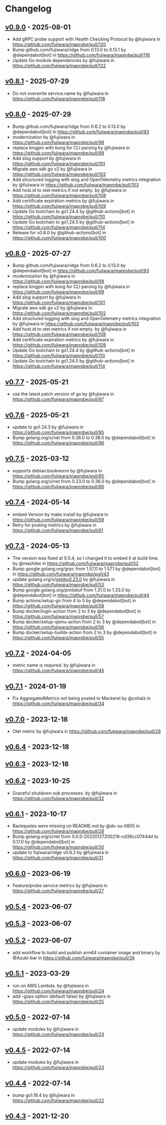 # Changelog

## [v0.9.0](https://github.com/fujiwara/maprobe/compare/v0.8.1...v0.9.0) - 2025-08-01
- Add gRPC probe support with Health Checking Protocol by @fujiwara in https://github.com/fujiwara/maprobe/pull/120
- Bump github.com/fujiwara/ridge from 0.13.0 to 0.13.1 by @dependabot[bot] in https://github.com/fujiwara/maprobe/pull/116
- Update Go module dependencies by @fujiwara in https://github.com/fujiwara/maprobe/pull/122

## [v0.8.1](https://github.com/fujiwara/maprobe/compare/v0.8.0...v0.8.1) - 2025-07-29
- Do not overwrite service.name by @fujiwara in https://github.com/fujiwara/maprobe/pull/118

## [v0.8.0](https://github.com/fujiwara/maprobe/compare/v0.7.7...v0.8.0) - 2025-07-29
- Bump github.com/fujiwara/ridge from 0.6.2 to 0.13.0 by @dependabot[bot] in https://github.com/fujiwara/maprobe/pull/93
- modernization by @fujiwara in https://github.com/fujiwara/maprobe/pull/98
- replace kingpin with kong for CLI parsing by @fujiwara in https://github.com/fujiwara/maprobe/pull/99
- Add slog support by @fujiwara in https://github.com/fujiwara/maprobe/pull/101
- Migrate aws sdk go v2 by @fujiwara in https://github.com/fujiwara/maprobe/pull/102
- Add structured logging with slog and OpenTelemetry metrics integration by @fujiwara in https://github.com/fujiwara/maprobe/pull/103
- Add host.id to otel metrics if not empty. by @fujiwara in https://github.com/fujiwara/maprobe/pull/108
- Add certificate expiration metrics by @fujiwara in https://github.com/fujiwara/maprobe/pull/109
- Update Go toolchain to go1.24.4 by @github-actions[bot] in https://github.com/fujiwara/maprobe/pull/110
- Update Go toolchain to go1.24.5 by @github-actions[bot] in https://github.com/fujiwara/maprobe/pull/114
- Release for v0.8.0 by @github-actions[bot] in https://github.com/fujiwara/maprobe/pull/100

## [v0.8.0](https://github.com/fujiwara/maprobe/compare/v0.7.7...v0.8.0) - 2025-07-27
- Bump github.com/fujiwara/ridge from 0.6.2 to 0.13.0 by @dependabot[bot] in https://github.com/fujiwara/maprobe/pull/93
- modernization by @fujiwara in https://github.com/fujiwara/maprobe/pull/98
- replace kingpin with kong for CLI parsing by @fujiwara in https://github.com/fujiwara/maprobe/pull/99
- Add slog support by @fujiwara in https://github.com/fujiwara/maprobe/pull/101
- Migrate aws sdk go v2 by @fujiwara in https://github.com/fujiwara/maprobe/pull/102
- Add structured logging with slog and OpenTelemetry metrics integration by @fujiwara in https://github.com/fujiwara/maprobe/pull/103
- Add host.id to otel metrics if not empty. by @fujiwara in https://github.com/fujiwara/maprobe/pull/108
- Add certificate expiration metrics by @fujiwara in https://github.com/fujiwara/maprobe/pull/109
- Update Go toolchain to go1.24.4 by @github-actions[bot] in https://github.com/fujiwara/maprobe/pull/110
- Update Go toolchain to go1.24.5 by @github-actions[bot] in https://github.com/fujiwara/maprobe/pull/114

## [v0.7.7](https://github.com/fujiwara/maprobe/compare/v0.7.6...v0.7.7) - 2025-05-21
- use the latest patch version of go by @fujiwara in https://github.com/fujiwara/maprobe/pull/97

## [v0.7.6](https://github.com/fujiwara/maprobe/compare/v0.7.5...v0.7.6) - 2025-05-21
- update to go1.24.3 by @fujiwara in https://github.com/fujiwara/maprobe/pull/95
- Bump golang.org/x/net from 0.36.0 to 0.38.0 by @dependabot[bot] in https://github.com/fujiwara/maprobe/pull/96

## [v0.7.5](https://github.com/fujiwara/maprobe/compare/v0.7.4...v0.7.5) - 2025-03-12
- supports debian:bookworm by @fujiwara in https://github.com/fujiwara/maprobe/pull/85
- Bump golang.org/x/net from 0.23.0 to 0.36.0 by @dependabot[bot] in https://github.com/fujiwara/maprobe/pull/86

## [v0.7.4](https://github.com/fujiwara/maprobe/compare/v0.7.3...v0.7.4) - 2024-05-14
- embed Version by make install by @fujiwara in https://github.com/fujiwara/maprobe/pull/59
- Retry for posting metrics by @fujiwara in https://github.com/fujiwara/maprobe/pull/61

## [v0.7.3](https://github.com/fujiwara/maprobe/compare/v0.7.2...v0.7.3) - 2024-05-13
- The version was fixed at 0.5.4, so I changed it to embed it at build time. by @mashiike in https://github.com/fujiwara/maprobe/pull/52
- Bump google.golang.org/grpc from 1.57.0 to 1.57.1 by @dependabot[bot] in https://github.com/fujiwara/maprobe/pull/43
- update golang.org/x/net@v0.23.0 by @fujiwara in https://github.com/fujiwara/maprobe/pull/53
- Bump google.golang.org/protobuf from 1.31.0 to 1.33.0 by @dependabot[bot] in https://github.com/fujiwara/maprobe/pull/44
- Bump actions/setup-go from 4 to 5 by @dependabot[bot] in https://github.com/fujiwara/maprobe/pull/58
- Bump docker/login-action from 2 to 3 by @dependabot[bot] in https://github.com/fujiwara/maprobe/pull/57
- Bump docker/setup-qemu-action from 2 to 3 by @dependabot[bot] in https://github.com/fujiwara/maprobe/pull/56
- Bump docker/setup-buildx-action from 2 to 3 by @dependabot[bot] in https://github.com/fujiwara/maprobe/pull/55

## [v0.7.2](https://github.com/fujiwara/maprobe/compare/v0.7.1...v0.7.2) - 2024-04-05
- metric name is required. by @fujiwara in https://github.com/fujiwara/maprobe/pull/45

## [v0.7.1](https://github.com/fujiwara/maprobe/compare/v0.7.0...v0.7.1) - 2024-01-19
- Fix AggregatedMetrics not being posted to Mackerel by @cohalz in https://github.com/fujiwara/maprobe/pull/34

## [v0.7.0](https://github.com/fujiwara/maprobe/compare/v0.6.2...v0.7.0) - 2023-12-18
- Otel metric by @fujiwara in https://github.com/fujiwara/maprobe/pull/29

## [v0.6.4](https://github.com/fujiwara/maprobe/compare/v0.6.3...v0.6.4) - 2023-12-18

## [v0.6.3](https://github.com/fujiwara/maprobe/compare/v0.6.2...v0.6.3) - 2023-12-18

## [v0.6.2](https://github.com/fujiwara/maprobe/compare/v0.6.1...v0.6.2) - 2023-10-25
- Graceful shutdown sub processes. by @fujiwara in https://github.com/fujiwara/maprobe/pull/32

## [v0.6.1](https://github.com/fujiwara/maprobe/compare/v0.6.0...v0.6.1) - 2023-10-17
- Backquotes were missing on README.md by @do-su-0805 in https://github.com/fujiwara/maprobe/pull/28
- Bump golang.org/x/net from 0.0.0-20220127200216-cd36cc0744dd to 0.17.0 by @dependabot[bot] in https://github.com/fujiwara/maprobe/pull/30
- update to fujiwara/ridge v0.6.2 by @fujiwara in https://github.com/fujiwara/maprobe/pull/31

## [v0.6.0](https://github.com/fujiwara/maprobe/compare/v0.5.4...v0.6.0) - 2023-06-19
- Feature/probe service metrics by @fujiwara in https://github.com/fujiwara/maprobe/pull/27

## [v0.5.4](https://github.com/fujiwara/maprobe/compare/v0.5.3...v0.5.4) - 2023-06-07

## [v0.5.3](https://github.com/fujiwara/maprobe/compare/v0.5.2...v0.5.3) - 2023-06-07

## [v0.5.2](https://github.com/fujiwara/maprobe/compare/v0.5.1...v0.5.2) - 2023-06-07
- add workflow to build and publish arm64 container image and binary by @Azuki-bar in https://github.com/fujiwara/maprobe/pull/26

## [v0.5.1](https://github.com/fujiwara/maprobe/compare/v0.4.5...v0.5.1) - 2023-03-29
- run on AWS Lambda. by @fujiwara in https://github.com/fujiwara/maprobe/pull/24
- add -gops option (default false) by @fujiwara in https://github.com/fujiwara/maprobe/pull/25

## [v0.5.0](https://github.com/fujiwara/maprobe/compare/v0.4.4...v0.5.0) - 2022-07-14
- update modules by @fujiwara in https://github.com/fujiwara/maprobe/pull/23

## [v0.4.5](https://github.com/fujiwara/maprobe/compare/v0.4.4...v0.4.5) - 2022-07-14
- update modules by @fujiwara in https://github.com/fujiwara/maprobe/pull/23

## [v0.4.4](https://github.com/fujiwara/maprobe/compare/v0.4.3...v0.4.4) - 2022-07-14
- bump go1.18.4 by @fujiwara in https://github.com/fujiwara/maprobe/pull/22

## [v0.4.3](https://github.com/fujiwara/maprobe/compare/v0.4.2...v0.4.3) - 2021-12-20
